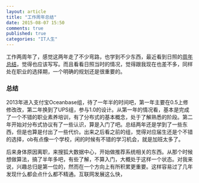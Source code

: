 ```yaml
---
layout: article
title: "工作周年总结"
date: 2015-08-07 15:50
comments: true
published: true
categories: "IT人生"
---
```

  
  工作两周年了，感觉这两年走了不少弯路，也学到不少东西，最近看到日照的[周年总结][1]，觉得也应该写写。而且看看日照当时的情况，觉得跟我现在也差不多，同样处在职业的选择期，一个明确的规划还是很重要的。

### 总结

  2013年进入支付宝Oceanbase组，待了一年半的时间吧，第一年主要在0.5上修修改改，第二年换到了UPS组，参与1.0的设计。从第一年的情况看，基本是完成了一个不错的职业素养培训，有了分布式的基本概念，处于了解熟悉的阶段。第二年开始对分布式协议有了一些认识，算是入门了吧。总结两年还是学到了一些东西，但是也算是付出了一些代价。出来之后看之前的组，觉得对应届生还是个不错的选择，ob有点像一个学校，闲的时候有不错的学习机会，就是加班太多了。

  后来身体原因离职，来搜狐大数据中心，开始做推荐系统相关的东西。从那个时候想做算法，搞了半年多吧，有些了解，不算入门，大概处于这样一个状态。对我来说，兴趣总归是第一位的，然而在一个方向上有所积累更重要。这样容易过了几年发现什么都会点什么都不精通。互联网发展这么快，



[1]: http://www.nosqlnotes.net/archives/128 "2010年度总结"